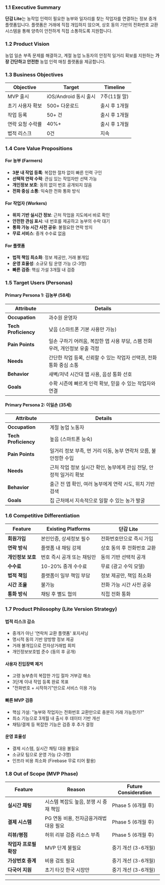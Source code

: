 ### 1.1 Executive Summary

**단감 Lite**는 농작업 인력이 필요한 농부와 일자리를 찾는 작업자를 연결하는 정보 중개 플랫폼입니다. 플랫폼은 거래에 직접 개입하지 않으며, 상호 동의 기반의 전화번호 교환 시스템을 통해 양측이 안전하게 직접 소통하도록 지원합니다.

### 1.2 Product Vision

농업 일손 부족 문제를 해결하고, 계절 농업 노동자의 안정적 일거리 확보를 지원하는 **가장 간단하고 안전한** 농업 인력 매칭 플랫폼을 제공합니다.

### 1.3 Business Objectives

| Objective | Target            | Timeline  |
| --------- | ----------------- | --------- |
| MVP 출시    | iOS/Android 동시 출시 | 7주(11월 말) |
| 초기 사용자 확보 | 500+ 다운로드         | 출시 후 1개월  |
| 작업 등록     | 50+ 건             | 출시 후 1개월  |
| 연락 요청 수락률 | 40%+              | 출시 후 1개월  |
| 법적 리스크    | 0건                | 지속        |

### 1.4 Core Value Propositions

#### For 농부 (Farmers)

- **3분 내 작업 등록**: 복잡한 절차 없이 빠른 인력 구인
- **선택적 연락 수락**: 관심 있는 작업자만 선택 가능
- **개인정보 보호**: 동의 없이 번호 공개되지 않음
- **전화 중심 소통**: 익숙한 전화 통화 방식

#### For 작업자 (Workers)

- **위치 기반 실시간 정보**: 근처 작업을 지도에서 바로 확인
- **안전한 관심 표시**: 내 번호를 제공하고 농부의 수락 대기
- **통화 가능 시간 사전 공유**: 불필요한 연락 방지
- **무료 서비스**: 중개 수수료 없음

#### For 플랫폼

- **법적 책임 최소화**: 정보 제공만, 거래 불개입
- **운영 효율성**: 소규모 팀 운영 가능 (2-3명)
- **빠른 검증**: 핵심 가설 3개월 내 검증

### 1.5 Target Users (Personas)

#### Primary Persona 1: 김농부 (58세)

|Attribute|Details|
|---|---|
|**Occupation**|과수원 운영자|
|**Tech Proficiency**|낮음 (스마트폰 기본 사용만 가능)|
|**Pain Points**|일손 구하기 어려움, 복잡한 앱 사용 부담, 스팸 전화 우려, 개인정보 유출 걱정|
|**Needs**|간단한 작업 등록, 신뢰할 수 있는 작업자 선택권, 전화 통화 중심 소통|
|**Behavior**|새벽/저녁 시간대 앱 사용, 음성 통화 선호|
|**Goals**|수확 시즌에 빠르게 인력 확보, 믿을 수 있는 작업자와 연결|

#### Primary Persona 2: 이일손 (35세)

|Attribute|Details|
|---|---|
|**Occupation**|계절 농업 노동자|
|**Tech Proficiency**|높음 (스마트폰 능숙)|
|**Pain Points**|일거리 정보 부족, 먼 거리 이동, 농부 연락처 모름, 불안정한 수입|
|**Needs**|근처 작업 정보 실시간 확인, 농부에게 관심 전달, 안정적 일거리 확보|
|**Behavior**|출근 전 앱 확인, 여러 농부에게 연락 시도, 위치 기반 검색|
|**Goals**|집 근처에서 지속적으로 일할 수 있는 농가 발굴|

### 1.6 Competitive Differentiation

|Feature|Existing Platforms|단감 Lite|
|---|---|---|
|**회원가입**|본인인증, 상세정보 필수|전화번호만으로 즉시 가입|
|**연락 방식**|플랫폼 내 채팅 강제|상호 동의 후 전화번호 교환|
|**개인정보 보호**|번호 즉시 공개 또는 채팅만|동의 기반 선택적 공개|
|**수수료**|10-20% 중개 수수료|무료 (광고 수익 모델)|
|**법적 책임**|플랫폼이 일부 책임 부담|정보 제공만, 책임 최소화|
|**시간 조율**|불가능|전화 가능 시간 사전 공유|
|**통화 방식**|채팅 후 별도 협의|직접 전화 통화|

### 1.7 Product Philosophy (Lite Version Strategy)

#### 법적 리스크 감소

- 중개가 아닌 '연락처 교환 플랫폼' 포지셔닝
- 명시적 동의 기반 양방향 정보 제공
- 거래 불개입으로 전자상거래법 회피
- 개인정보보호법 준수 (동의 후 공개)

#### 사용자 진입장벽 제거

- 고령 농부층의 복잡한 가입 절차 거부감 해소
- 3단계 이내 작업 등록 완료 목표
- "전화번호 + 시작하기"만으로 서비스 이용 가능

#### 빠른 MVP 검증

- 핵심 가설: "농부와 작업자는 전화번호 교환만으로 충분히 거래 가능한가?"
- 최소 기능으로 3개월 내 출시 후 데이터 기반 개선
- 채팅/결제 등 복잡한 기능은 검증 후 추가 결정

#### 운영 효율성

- 결제 시스템, 실시간 채팅 대응 불필요
- 소규모 팀으로 운영 가능 (2-3명)
- 인프라 비용 최소화 (Firebase 무료 티어 활용)

### 1.8 Out of Scope (MVP Phase)

|Feature|Reason|Future Consideration|
|---|---|---|
|**실시간 채팅**|시스템 복잡도 높음, 분쟁 시 중재 책임|Phase 5 (6개월 후)|
|**결제 시스템**|PG 연동 비용, 전자금융거래법 대응 필요|Phase 5 (6개월 후)|
|**리뷰/평점**|허위 리뷰 검증 리소스 부족|Phase 5 (6개월 후)|
|**작업자 프로필 확장**|MVP 단계 불필요|중기 개선 (3-6개월)|
|**가상번호 중계**|비용 검토 필요|중기 개선 (3-6개월)|
|**다국어 지원**|초기 타깃 한국 시장만|중기 개선 (3-6개월)|

---
